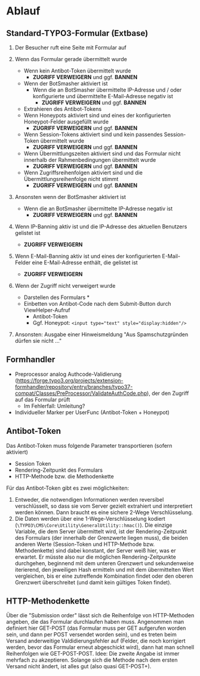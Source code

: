 # Ablauf

## Standard-TYPO3-Formular (Extbase)

1. Der Besucher ruft eine Seite mit Formular auf
2. Wenn das Formular gerade übermittelt wurde
	* Wenn kein Antibot-Token übermittelt wurde
		* **ZUGRIFF VERWEIGERN** und ggf. **BANNEN**
	* Wenn der BotSmasher aktiviert ist
		* Wenn die an BotSmasher übermittelte IP-Adresse und / oder konfigurierte und übermittelte E-Mail-Adresse negativ ist
			* **ZUGRIFF VERWEIGERN** und ggf. **BANNEN**
	* Extrahieren des Antibot-Tokens
	* Wenn Honeypots aktiviert sind und eines der konfigurierten Honeypot-Felder ausgefüllt wurde
		* **ZUGRIFF VERWEIGERN** und ggf. **BANNEN**
	* Wenn Session-Tokens aktiviert sind und kein passendes Session-Token übermittelt wurde
		* **ZUGRIFF VERWEIGERN** und ggf. **BANNEN**
	* Wenn Übermittlungszeiten aktiviert sind und das Formular nicht innerhalb der Rahmenbedingungen übermittelt wurde
		* **ZUGRIFF VERWEIGERN** und ggf. **BANNEN**
	* Wenn Zugriffsreihenfolgen aktiviert sind und die Übermittlungsreihenfolge nicht stimmt
		* **ZUGRIFF VERWEIGERN** und ggf. **BANNEN**
3. Ansonsten wenn der BotSmasher aktiviert ist
	* Wenn die an BotSmasher übermittelte IP-Adresse negativ ist
		* **ZUGRIFF VERWEIGERN** und ggf. **BANNEN**
3. Wenn IP-Banning aktiv ist und die IP-Adresse des aktuellen Benutzers gelistet ist
	* **ZUGRIFF VERWEIGERN**
4. Wenn E-Mail-Banning aktiv ist und eines der konfigurierten E-Mail-Felder eine E-Mail-Adresse enthält, die gelistet ist
	* **ZUGRIFF VERWEIGERN**

5. Wenn der Zugriff nicht verweigert wurde
	* Darstellen des Formulars
		* 
	* Einbetten von Antibot-Code nach dem Submit-Button durch ViewHelper-Aufruf
		* Antibot-Token
		* Ggf. Honeypot: `<input type="text" style="display:hidden"/>`
6. Ansonsten: Ausgabe einer Hinweismeldung "Aus Spamschutzgründen dürfen sie nicht ..."


## Formhandler

* Preprocessor analog Authcode-Validierung (https://forge.typo3.org/projects/extension-formhandler/repository/entry/branches/typo37-compat/Classes/PreProcessor/ValidateAuthCode.php), der den Zugriff auf das Formular prüft
	* Im Fehlerfall: Umleitung?
* Individueller Marker per UserFunc (Antibot-Token + Honeypot)

## Antibot-Token

Das Antibot-Token muss folgende Parameter transportieren (sofern aktiviert)

* Session Token
* Rendering-Zeitpunkt des Formulars
* HTTP-Methode bzw. die Methodenkette

Für das Antibot-Token gibt es zwei möglichkeiten:

1. Entweder, die notwendigen Informationen werden reversibel verschlüsselt, so dass sie vom Server gezielt extrahiert und interpretiert werden können. Dann braucht es eine sichere 2-Wege Verschlüsselung.
2. Die Daten werden über eine 1-Wege-Verschlüsselung kodiert (`\TYPO3\CMS\Core\Utility\GeneralUtility::hmac()`). Die einzige Variable, die dem Server übermittelt wird, ist der Rendering-Zeitpunkt des Formulars (der innerhalb der Grenzwerte liegen muss), die beiden anderen Werte (Session-Token und HTTP-Methode bzw. Methodenkette) sind dabei konstant, der Server weiß hier, was er erwartet. Er müsste also nur die möglichen Rendering-Zeitpunkte durchgehen, beginnend mit dem unteren Grenzwert und sekundenweise iterierend, den jeweiligen Hash ermitteln und mit dem übermittelten Wert vergleichen, bis er eine zutreffende Kombination findet oder den oberen Grenzwert überschreitet (und damit kein gültiges Token findet). 

## HTTP-Methodenkette

Über die "Submission order" lässt sich die Reihenfolge von HTTP-Methoden angeben, die das Formular durchlaufen haben muss. Angenommen man definiert hier GET-POST (das Formular muss per GET aufgerufen worden sein, und dann per POST versendet worden sein), und es treten beim Versand anderweitige Valdidierungsfehler auf (Felder, die noch korrigiert werden, bevor das Formular erneut abgeschickt wird), dann hat man schnell Reihenfolgen wie GET-POST-POST. Idee: Die zweite Angabe ist immer mehrfach zu akzeptieren. Solange sich die Methode nach dem ersten Versand nicht ändert, ist alles gut (also quasi GET-POST+).
